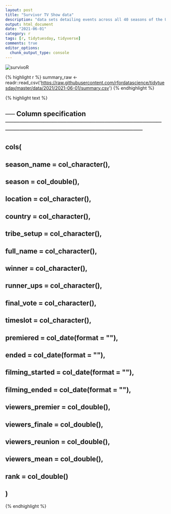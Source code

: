 ```yaml
---
layout: post
title: "Survivor TV Show data"
description: "data sets detailing events across all 40 seasons of the US Survivor, including castaway information, vote history, immunity and reward challenge winners and jury votes."
output: html_document
date: "2021-06-01"
category: r
tags: [r, tidytuesday, tidyverse]
comments: true
editor_options: 
  chunk_output_type: console
---
```


![survivoR](http://gradientdescending.com/wp-content/uploads/2020/11/hex-torch.png)





{% highlight r %}
summary_raw <- readr::read_csv('https://raw.githubusercontent.com/rfordatascience/tidytuesday/master/data/2021/2021-06-01/summary.csv')
{% endhighlight %}



{% highlight text %}
## 
## ── Column specification ──────────────────────────────────────────────────────────────
## cols(
##   season_name = col_character(),
##   season = col_double(),
##   location = col_character(),
##   country = col_character(),
##   tribe_setup = col_character(),
##   full_name = col_character(),
##   winner = col_character(),
##   runner_ups = col_character(),
##   final_vote = col_character(),
##   timeslot = col_character(),
##   premiered = col_date(format = ""),
##   ended = col_date(format = ""),
##   filming_started = col_date(format = ""),
##   filming_ended = col_date(format = ""),
##   viewers_premier = col_double(),
##   viewers_finale = col_double(),
##   viewers_reunion = col_double(),
##   viewers_mean = col_double(),
##   rank = col_double()
## )
{% endhighlight %}

